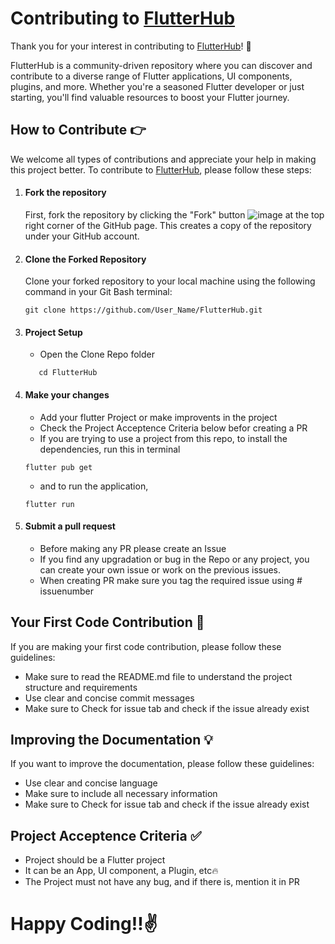 # Contributing to [FlutterHub]()

Thank you for your interest in contributing to [FlutterHub]()! 🩵

FlutterHub is a community-driven repository where you can discover and contribute to a diverse range of Flutter applications, UI components, plugins, and more.
Whether you're a seasoned Flutter developer or just starting, you'll find valuable resources to boost your Flutter journey.

## How to Contribute 👉
We welcome all types of contributions and appreciate your help in making this project better.
To contribute to [FlutterHub](), please follow these steps:

1. #### Fork the repository

    First, fork the repository by clicking the "Fork" button ![image](https://github.com/Ronit-gurjar/FlutterHub/assets/92150685/f2cee138-ba2b-42b4-a919-98fba9d11df9)
 at the top right corner of the GitHub page. This creates a copy of the repository under your GitHub account.

1. #### Clone the Forked Repository

    Clone your forked repository to your local machine using the following command in your Git Bash terminal:

    ```
    git clone https://github.com/User_Name/FlutterHub.git
    ```

1. #### Project Setup

    -   Open the Clone Repo folder
    
    ```
       cd FlutterHub
    ```

1.  #### Make your changes
    -   Add your flutter Project or make improvents in the project
    -   Check the Project Acceptence Criteria below befor creating a PR
    -   If you are trying to use a project from this repo, to install the dependencies, run this in terminal
    ```
    flutter pub get
    ```
    -   and to run the application,
    ```
    flutter run
    ``` 
1.  #### Submit a pull request
    -   Before making any PR please create an Issue
    -   If you find any upgradation or bug in the Repo or any project, you can create your own issue or work on the previous issues.
    -   When creating PR make sure you tag the required issue using # issuenumber

## Your First Code Contribution 🌟

If you are making your first code contribution, please follow these guidelines:

-   Make sure to read the README.md file to understand the project structure and requirements
-   Use clear and concise commit messages
-   Make sure to Check for issue tab and check if the issue already exist

## Improving the Documentation 💡

If you want to improve the documentation, please follow these guidelines:

-   Use clear and concise language
-   Make sure to include all necessary information
-   Make sure to Check for issue tab and check if the issue already exist

## Project Acceptence Criteria ✅

- Project should be a Flutter project
- It can be an App, UI component, a Plugin, etc🔥
- The Project must not have any bug, and if there is, mention it in PR


#  Happy Coding!!✌️

